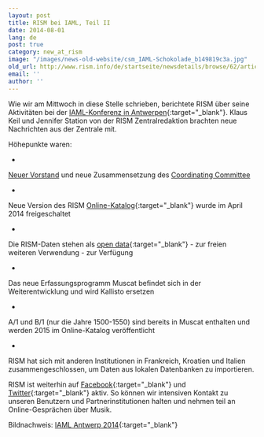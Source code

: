 ```yaml
---
layout: post
title: RISM bei IAML, Teil II
date: 2014-08-01
lang: de
post: true
category: new_at_rism
image: "/images/news-old-website/csm_IAML-Schokolade_b149819c3a.jpg"
old_url: http://www.rism.info/de/startseite/newsdetails/browse/62/article/64/rism-at-iaml-part-ii.html
email: ''
author: ''
---
```


Wie wir am Mittwoch in diese Stelle schrieben, berichtete RISM über seine Aktivitäten bei der [IAML-Konferenz in Antwerpen](http://www.libraryconservatoryantwerp.be/iaml2014/index.php){:target="_blank"}. Klaus Keil und Jennifer Station von der RISM Zentralredaktion brachten neue Nachrichten aus der Zentrale mit.

Höhepunkte waren:

-

[Neuer Vorstand](/de/unternehmen/verein-internationales-quellenlexikon-der-musik.html#c275 "Öffnet internen Link im aktuellen Fenster") und neue Zusammensetzung des [Coordinating Committee](/de/unternehmen/internationale-partner.html#c117 "Öffnet internen Link im aktuellen Fenster")

-

Neue Version des RISM [Online-Katalog](http://opac.rism.info/){:target="_blank"} wurde im April 2014 freigeschaltet

-

Die RISM-Daten stehen als [open data](https://opac.rism.info/index.php?id=8&L=0&id=8){:target="_blank"} - zur freien weiteren Verwendung - zur Verfügung

-

Das neue Erfassungsprogramm Muscat befindet sich in der Weiterentwicklung und wird Kallisto ersetzen

-

A/1 und B/1 (nur die Jahre 1500-1550) sind bereits in Muscat enthalten und werden 2015 im Online-Katalog veröffentlicht

-

RISM hat sich mit anderen Institutionen in Frankreich, Kroatien und Italien zusammengeschlossen, um Daten aus lokalen Datenbanken zu importieren.


RISM ist weiterhin auf [Facebook](https://www.facebook.com/RISM.info){:target="_blank"} und [Twitter](https://twitter.com/RISM_music){:target="_blank"} aktiv. So können wir intensiven Kontakt zu unseren Benutzern und Partnerinstitutionen halten und nehmen teil an Online-Gesprächen über Musik.

Bildnachweis: [IAML Antwerp 2014](https://www.facebook.com/pages/IAML-Antwerp-2014/485096671599849){:target="_blank"}